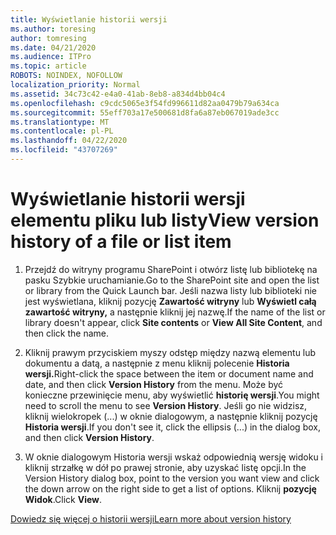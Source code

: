 ```yaml
---
title: Wyświetlanie historii wersji
ms.author: toresing
author: tomresing
ms.date: 04/21/2020
ms.audience: ITPro
ms.topic: article
ROBOTS: NOINDEX, NOFOLLOW
localization_priority: Normal
ms.assetid: 34c73c42-e4a0-41ab-8eb8-a834d4bb04c4
ms.openlocfilehash: c9cdc5065e3f54fd996611d82aa0479b79a634ca
ms.sourcegitcommit: 55eff703a17e500681d8fa6a87eb067019ade3cc
ms.translationtype: MT
ms.contentlocale: pl-PL
ms.lasthandoff: 04/22/2020
ms.locfileid: "43707269"
---
```

# <a name="view-version-history-of-a-file-or-list-item"></a><span data-ttu-id="67aa3-102">Wyświetlanie historii wersji elementu pliku lub listy</span><span class="sxs-lookup"><span data-stu-id="67aa3-102">View version history of a file or list item</span></span>

1. <span data-ttu-id="67aa3-103">Przejdź do witryny programu SharePoint i otwórz listę lub bibliotekę na pasku Szybkie uruchamianie.</span><span class="sxs-lookup"><span data-stu-id="67aa3-103">Go to the SharePoint site and open the list or library from the Quick Launch bar.</span></span> <span data-ttu-id="67aa3-104">Jeśli nazwa listy lub biblioteki nie jest wyświetlana, kliknij pozycję **Zawartość witryny** lub **Wyświetl całą zawartość witryny,** a następnie kliknij jej nazwę.</span><span class="sxs-lookup"><span data-stu-id="67aa3-104">If the name of the list or library doesn't appear, click **Site contents** or **View All Site Content**, and then click the name.</span></span>
    
2. <span data-ttu-id="67aa3-105">Kliknij prawym przyciskiem myszy odstęp między nazwą elementu lub dokumentu a datą, a następnie z menu kliknij polecenie **Historia wersji.**</span><span class="sxs-lookup"><span data-stu-id="67aa3-105">Right-click the space between the item or document name and date, and then click **Version History** from the menu.</span></span> <span data-ttu-id="67aa3-106">Może być konieczne przewinięcie menu, aby wyświetlić **historię wersji**.</span><span class="sxs-lookup"><span data-stu-id="67aa3-106">You might need to scroll the menu to see **Version History**.</span></span> <span data-ttu-id="67aa3-107">Jeśli go nie widzisz, kliknij wielokropek (...) w oknie dialogowym, a następnie kliknij pozycję **Historia wersji**.</span><span class="sxs-lookup"><span data-stu-id="67aa3-107">If you don't see it, click the ellipsis (...) in the dialog box, and then click **Version History**.</span></span>
    
3. <span data-ttu-id="67aa3-108">W oknie dialogowym Historia wersji wskaż odpowiednią wersję widoku i kliknij strzałkę w dół po prawej stronie, aby uzyskać listę opcji.</span><span class="sxs-lookup"><span data-stu-id="67aa3-108">In the Version History dialog box, point to the version you want view and click the down arrow on the right side to get a list of options.</span></span> <span data-ttu-id="67aa3-109">Kliknij **pozycję Widok**.</span><span class="sxs-lookup"><span data-stu-id="67aa3-109">Click **View**.</span></span>
    
[<span data-ttu-id="67aa3-110">Dowiedz się więcej o historii wersji</span><span class="sxs-lookup"><span data-stu-id="67aa3-110">Learn more about version history</span></span>](https://go.microsoft.com/fwlink/?linkid=875709)
  

